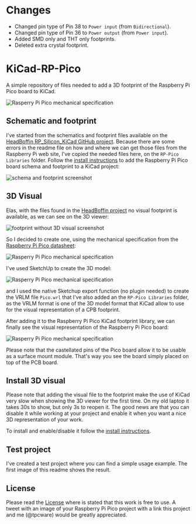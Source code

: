 # Changes
- Changed pin type of Pin 38 to `Power input` (from `Bidirectional`).
- Changed pin type of Pin 36 to `Power output` (from `Power input`).
- Added SMD only and THT only footprints.
- Deleted extra crystal footprint.

# KiCad-RP-Pico
A simple repository of files needed to add a 3D footprint of the Raspberry Pi Pico board to KiCad.

![Rasperry Pi Pico mechanical specification](Images/Image01.png)

## Schematic and footprint
I've started from the schematics and footprint files available on the [HeadBoffin RP_Silicon_KiCad GitHub project](https://github.com/HeadBoffin/RP_Silicon_KiCad). Because there are some errors in the readme file on how and where we can get those files from the Raspberry Pi web site, I've copied the needed files here, on the `RP-Pico Libraries` folder. Follow the [install instructions](Install%20instructions.md) to add the Raspberry Pi Pico board schema and footprint to a KiCad project:

![schema and footprint screenshot](Images/Image02.png)

## 3D Visual
Elas, with the files found in the [HeadBoffin project](https://github.com/HeadBoffin/RP_Silicon_KiCad) no visual footprint is available, as we can see on the 3D viewer:

![footprint without 3D visual screenshot](Images/Image03.png)

So I decided to create one, using the mechanical specification from the [Raspberry Pi Pico datasheet](https://datasheets.raspberrypi.org/pico/pico-datasheet.pdf):

![Rasperry Pi Pico mechanical specification](Images/Image04.png)

I've used SketchUp to create the 3D model:

![Rasperry Pi Pico mechanical specification](Images/Image05.png)

and I used the native Sketchup export function (no plugin needed) to create the VRLM file `Pico.wrl` that I've also added an the  `RP-Pico Libraries` folder, as the VRLM format is one of the 3D model format that KiCad allow to use for the visual representation of a CPB footprint.

After adding it to the Raspberry Pi Pico KiCad footprint library, we can finally see the visual representation of the Raspberry Pi Pico board:

![Rasperry Pi Pico mechanical specification](Images/Image06.png)

Please note that the castellated pins of the Pico board allow it to be usable as a surface mount module. That's way you see the board simply placed on top of the PCB board.

## Install 3D visual

Please note that adding the visual file to the footprint make the use of KiCad very slow when showing the 3D viewer for the first time. On my old laptop it takes 30s to show, but only 3s to reopen it. The good news are that you can disable it while working at your project and enable it when you want a nice 3D representation of your work.

To install and enable/disable it follow the [install instructions](Install%20instructions.md).

## Test project

I've created a test project where you can find a simple usage example. The first image of this readme shows the result.

## License
Please read the [License](LICENSE) where is stated that this work is free to use.
A tweet with an image of your Raspberry Pi Pico project with a link this project and me (@tpcware) would be greatly appreciated.